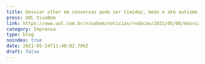 ```yaml
---
title: Desviar olhar em conversas pode ser timidez, medo e até autismo.
press: UOL VivaBem
link: https://www.uol.com.br/vivabem/noticias/redacao/2021/05/06/desviar-o-olhar-em-conversas-pode-ser-timidez-medo-e-ate-autismo.htm
category: Imprensa
type: blog
noindex: true
date: 2021-05-24T11:40:02.706Z
draft: false
---
```

